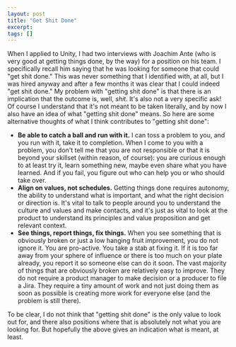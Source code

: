 ```yaml
---
layout: post
title: "Get Shit Done"
excerpt:
tags: []
---
```


When I applied to Unity, I had two interviews with Joachim Ante (who is very good at getting things done, by the way) for a position on his team. I specifically recall him saying that he was looking for someone that could "get shit done." This was never something that I identified with, at all, but I was hired anyway and after a few months it was clear that I could indeed "get shit done." My problem with "getting shit done" is that there is an implication that the outcome is, well, _shit_. It's also not a very specific ask! Of course I understand that it's not meant to be taken literally, and by now I also have an idea of what "getting shit done" means. So here are some alternative thoughts of what I think contributes to "getting shit done":

- **Be able to catch a ball and run with it.** I can toss a problem to you, and you run with it, take it to completion. When I come to you with a problem, you don't tell me that you are not responsible or that it is beyond your skillset (within reason, of course): you are curious enough to at least try it, learn something new, maybe even share what you have learned. And if you fail, you figure out who can help you or who should take over.
- **Align on values, not schedules.** Getting things done requires autonomy, the ability to understand what is important, and what the right decision or direction is. It's vital to talk to people around you to understand the culture and values and make contacts, and it's just as vital to look at the product to understand its principles and value proposition and get relevant context.
- **See things, report things, fix things.** When you see something that is obviously broken or just a low hanging fruit improvement, you do not ignore it. You are pro-active. You take a stab at fixing it. If it is too far away from your sphere of influence or there is too much on your plate already, you report it so someone else can do it soon. The vast majority of things that are obviously broken are relatively easy to improve. They do not require a product manager to make decision or a producer to file a Jira. They require a tiny amount of work and not just doing them as soon as possible is creating more work for everyone else (and the problem is still there).

To be clear, I do not think that "getting shit done" is the only value to look out for, and there also positions where that is absolutely not what you are looking for. But hopefully the above gives an indication what is meant, at least.
